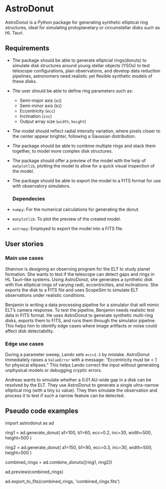 # AstroDonut
AstroDonut is a Python package for generating synthetic elliptical ring structures, ideal for simulating protoplanetary or circumstellar disks such as HL Tauri. 

## Requirements
- The package should be able to generate elliptcial rings(donuts) to simulate disk structures around young stellar objects (YSOs) to test telescope configurations, plan observations, and develop data reduction pipelines, astronomers need realistic yet flexible synthetic models of these disks.
- The user should be able to define ring parameters such as:
  - Semi-major axis (`a1`)
  - Semi-minor axis (`b1`)
  - Eccentricity (`ecc`)
  - Inclination (`inc`)
  - Output array size (`width`, `height`)
- The model should reflect radial intensity variation, where pixels closer to the center appear brighter, following a Gaussian distribution.
- The package should be able to combine multiple rings and stack them together, to model more complex disk structures.
- The package should offer a preview of the model with the help of `matplotlib`, plotting the model to allow for a quick visual inspection of the model.
- The package should be able to export the model to a FITS format for use with observatory simulators.

  ### Dependecies
- `numpy`: For the numerical calculations for generating the donut.
- `matplotlib`: To plot the preview of the created model.
- `astropy`: Employed to export the model into a FITS file.

## User stories

### Main use cases

Shannon is designing an observing program for the ELT to study planet formation. She wants to test if the telescope can detect gaps and rings in HL Tauri–like systems. Using AstroDonut, she generates a synthetic disk with five elliptical rings of varying radii, eccentricities, and inclinations. She exports the disk to a FITS file and uses ScopeSim to simulate ELT observations under realistic conditions.

Benjamin is writing a data processing pipeline for a simulator that will mimic ELT’s camera response. To test the pipeline, Benjamin needs realistic test data in FITS format. He uses AstroDonut to generate synthetic multi-ring disks, exports them to FITS, and runs them through the simulator pipeline. This helps him to identify edge cases where image artifacts or noise could affect disk detectability.
### Edge use cases

During a parameter sweep, Lando sets `ecc=1.5` by mistake. AstroDonut immediately raises a `ValueError` with a message:
"Eccentricity must be < 1 for physical ellipses."
This helps Lando correct the input without generating unphysical models or debugging cryptic errors.

Andreas wants to simulate whether a 0.01 AU-wide gap in a disk can be resolved by the ELT. They use AstroDonut to generate a single ultra-narrow elliptical ring (with a tiny `b1` value). They then simulate the observation and process it to test if such a narrow feature can be detected.

## Pseudo code examples

import astrodonut as ad

ring1 = ad.generate_donut(
    a1=100, b1=60, ecc=0.2, inc=30, width=500, height=500
)

ring2 = ad.generate_donut(
    a1=150, b1=90, ecc=0.3, inc=30, width=500, height=500
)

combined_rings = ad.combine_donuts([ring1, ring2])

ad.preview(combined_rings)

ad.export_to_fits(combined_rings, 'combined_rings.fits')

